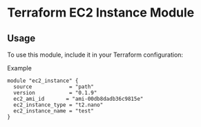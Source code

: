 # Terraform EC2 Instance Module

## Usage

To use this module, include it in your Terraform configuration:

Example
```hcl
module "ec2_instance" {
  source            = "path"
  version           = "0.1.9"
  ec2_ami_id       = "ami-00db8dadb36c9815e"  
  ec2_instance_type = "t2.nano"               
  ec2_instance_name = "test"          
}
